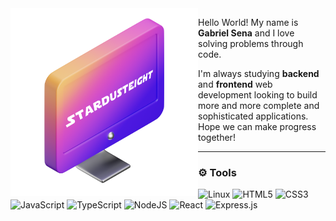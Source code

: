 <img src="computer-iso-gradient.png" min-width="300px" max-width="300px" width="300px" align="left">

<p align="left"> 
Hello World! My name is <strong>Gabriel Sena</strong> and I love solving problems through code. 
</p>

<p>I'm always studying <strong>backend</strong> and <strong>frontend</strong> web development looking to build more and more complete and sophisticated applications. Hope we can make progress together!</p>

---

### :gear: Tools
![Linux](https://img.shields.io/badge/Linux-white?style=flat&logo=linux&logoColor=black)
![HTML5](https://img.shields.io/badge/HTML5-6610F2.svg?style=flat&logo=html5&logoColor=white)
![CSS3](https://img.shields.io/badge/CSS3-6610F2.svg?style=flat&logo=css3&logoColor=white)
![JavaScript](https://img.shields.io/badge/Javascript-6610F2.svg?style=flat&logo=javascript&logoColor=white)
![TypeScript](https://img.shields.io/badge/Typescript-6610F2.svg?style=flat&logo=typescript&logoColor=white)
![NodeJS](https://img.shields.io/badge/Node.js-6610F2?style=flat&logo=node.js&logoColor=white)
![React](https://img.shields.io/badge/React-6610F2.svg?style=flat&logo=react&logoColor=white)
![Express.js](https://img.shields.io/badge/Express.js-6610F2.svg?style=flat&logo=express&logoColor=white)

<!--- ![Terraform](https://img.shields.io/badge/Portfolio-6610F2.svg?style=for-the-badge&logoColor=white) --->
  
